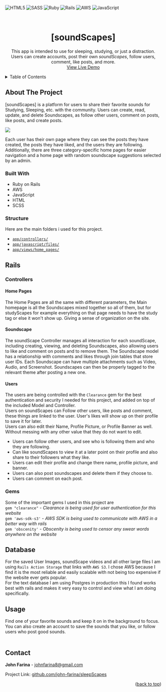 <a name="readme-top"></a>
![HTML5](https://img.shields.io/badge/html5-%23E34F26.svg?style=for-the-badge&logo=html5&logoColor=white)
![SASS](https://img.shields.io/badge/SASS-hotpink.svg?style=for-the-badge&logo=SASS&logoColor=white)
![Ruby](https://img.shields.io/badge/ruby-%23CC342D.svg?style=for-the-badge&logo=ruby&logoColor=white)
![Rails](https://img.shields.io/badge/rails-%23CC0000.svg?style=for-the-badge&logo=ruby-on-rails&logoColor=white)
![AWS](https://img.shields.io/badge/AWS-%23FF9900.svg?style=for-the-badge&logo=amazon-aws&logoColor=white)
![JavaScript](https://img.shields.io/badge/javascript-%23323330.svg?style=for-the-badge&logo=javascript&logoColor=%23F7DF1E)
<br/>

<!-- what did i do in this project
MAIN:
- Created a CRUD app where users can create, read, update, and delete.
- Users can Follow other users, comment on posts, like posts, and creaste posts.
- Users can then edit there own posts or delete there own posts.
- Created home pages with random suggestions for all of the admin chose soundscapes
- Made a admin chosen Soundscape list where i can accept any soundscape for it to get added to the reccomended so there is a quality check for the home page
- created 3 home pages for each category where it will only show the soundscapes that are tagged with the corresponding category
- Users can look at other users page and see what they have posted or who they are following, can also like posts and save there posts on ur profile.
- Using clearance for the base users to secure more authentication and adding more to the clearance model. -->
<!-- DESIGN:
- The home animation was made with CSS having a stack of words move up and down on a div that is masking out everything outside of it. creating the illusuion of a spinning wheel. (also has a random background every time you visit the page.)
- styled it entirely from SCSS and Javascript to add and remove classnames that correspond with an animation.
- Tried to style it clean but unique so it isnt distracting when users are looking for a new sound to listen too.
- Was inspired by a minimalistic website look with alot of background blurring to help with the effect.
- User Home pages where made to fit the websites style even tho users can choose any background image or profile picture. The border fits to the size of the screen and adjusts itself properly.
- Went with a main blue accent color but the color switches if you go to any of the category home pages. -->


<!-- PROJECT LOGO -->
<br />
<div align="center">


<h1 align="center">[soundScapes]</h1>

  <p align="center">
  This app is intended to use for sleeping, studying, or just a distraction. Users can create accounts, post their own <i>soundScapes</i>, follow users, comment, like posts, and more.
    <br />
    <a href="https://linktowebsite.com">View Live Demo</a>
</div>


<!-- TABLE OF CONTENTS -->
<details>
  <summary>Table of Contents</summary>
  <ol>
    <li>
      <a href="#about-the-project">About The Project</a>
      <ul>
        <li><a href="#built-with">Built With</a></li>
   <li><a href="#structure">Structure</a></li>
      </ul>
    </li>
    <li>
      <a href="#getting-started">Rails</a>
      <ul>
        <li><a>Models</a></li>
        <li><a>Controller</a></li>
        <li><a>Views</a></li>
      </ul>
    </li>
    <li><a href="#usage">Usage</a></li>
    <li><a href="#contact">Contact</a></li>
  </ol>
</details>

<!-- ABOUT THE PROJECT -->
## About The Project
[soundScapes] is a platform for users to share their favorite sounds for Studying, Sleeping, etc. with the community. Users can create, read, update, and delete Soundscapes, as follow other users, comment on posts, like posts, and create posts.

<img src="./app/assets/images/readme/soundscapes-intro.gif" />

Each user has their own page where they can see the posts they have created, the posts they have liked, and the users they are following. Additionally, there are three category-specific home pages for easier navigation and a home page with random soundscape suggestions selected by an admin.
<br/>

### Built With
 - Ruby on Rails
 - AWS
 - JavaScript
 - HTML
 - SCSS

### Structure
Here are the main folders i used for this project.

- <a href="">`app/controllers/`</a>
- <a href="">`app/javascript/files/`</a>
- <a href="">`app/views/home_pages/`</a>

## Rails

### Controllers
#### **Home Pages**
The Home Pages are all the same with different parameters, the Main homepage is all the Soundscapes mixed together so all of them, but for studyScapes for example everything on that page needs to have the study tag or else it won't show up. Giving a sense of organization on the site.

#### **Soundscape**
The soundScape Controller manages all interaction for each soundScape, including creating, viewing, and deleting Soundscapes, also allowing users to like and comment on posts and to remove them. The Soundscape model has a relationship with comments and likes through join tables that store user IDs. Each Soundscape can have multiple attachments such as Video, Audio, and Screenshot. Soundscapes can then be properly tagged to the relevant theme after posting a new one.

#### **Users**
The users are being controlled with the `Clearance` gem for the best authentication and security I needed for this project, and added on top of the included Model and Controller. <br/>
Users on soundScapes can Follow other users, like posts and comment, these things are linked to the user. User's likes will show up on their profile to save it for later. <br/>
Users can also edit their Name, Profile Picture, or Profile Banner as well. Without messing with any other value that they do not want to edit.
- Users can follow other users, and see who is following them and who they are following.
- Can like soundScapes to view it at a later point on their profile and also share to their followers what they like.
- Users can edit their profile and change there name, profile picture, and banner.
- Users can also post soundscapes and delete them if they choose to.
- Users can comment on each post.

### Gems
Some of the important gems I used in this project are <br>
`gem "clearance"` - *Clearance is being used for user authentication for this website*<br>
`gem 'aws-sdk-s3'` - *AWS SDK is being used to communicate with AWS in a better way with rails* <br>
`gem 'obscenity'` - *Obscenity is being used to censor any swear words anywhere on the website*<br>

## Database
For the saved User Images, soundScape videos and all other large files I am using `Rails Action Storage` that links with `AWS S3`. I chose AWS because I find it is the most reliable and easily scalable with not being too expensive if the website ever gets popular. <br/>
For the text database I am using Postgres in production this I found works best with rails and makes it very easy to control and view what I am doing specifically.


<!-- USAGE EXAMPLES -->


## Usage

Find one of your favorite sounds and keep it on in the background to focus. You can also create an account to save the sounds that you like, or follow users who post good sounds.
<br/>
<br/>

<!-- CONTACT -->
## Contact

**John Farina** - johnfarina8@gmail.com

Project Link: [github.com/john-farina/sleepScapes](https://github.com/john-farina/sleepScapes)

<p align="right">(<a href="#readme-top">back to top</a>)</p>

<!-- <br/>
<br/>
<br/>
<br/>
<br/>
<br/>
<br/>
<br/>
<br/>
<br/>
<br/>
<br/>
<br/>
<br/>
<br/>
<br/>
<br/>

# sleepScapes *(sleep sounds)*

categorys

- sleep
- study
- distraction

sleepscapes has many categorys (MAX 3)
category model (belongs_to sleepscape)
category:string (which whill be "sleep", "study", "distraction")

## WHAT I NEED TO FINISH
- X category home pages
- a user generated content page
- all users page with most followed users etc
- emails for when you get follows, comments
- (working on now) edit videos/photos before i save them to databse
- record 8-10 admin soundscapes
- use 6-7 fake ones from free internet content

### MODELS (basic idea brainstorm)
## USER (ontop of clearance)
- [x] name:string
- [ ] bio:string
- [x] admin:boolean *(def => false)*
- [x] profile_picture:image
- [x] banner_picture:image
- [x] has_many *likes*
- [x] has_many *sleepscapes*
- [x] has_many *following*

## SLEEPSCAPE
- [x] title:string
- [x] description:string
- [x] audio:audio? (will loop the audio minimum 1 min long)
- [x] short_video:video? (video will be muted and loop over audio)



## HOW I THINK I WILL SCTRUCTURE THIS

#### -USER MODELS
#### -SLEEPSCAPE *(post)* MODELS
#### -COMMENT MODELS
#### -LIKES MODELS

## RELATIONS TO MODELS

### *USER*
#### - has_many *SLEEPSCAPES*
#### - has_many *LIKES*
#### - has_many *FOLLOWERS & FOLLOWING*

### *SLEEPSCAPES*
#### - has_many *COMMENTS*
#### - has_many *LIKES?* *(think ill be getting these from the user model relations and just counting how many has the post id or something)* -->
